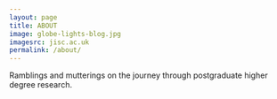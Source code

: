```yaml
---
layout: page
title: ABOUT
image: globe-lights-blog.jpg
imagesrc: jisc.ac.uk
permalink: /about/
---
```


Ramblings and mutterings on the journey through postgraduate higher degree research.
